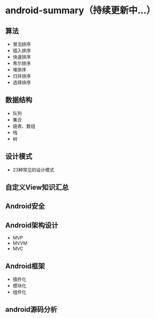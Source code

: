 # android-summary（持续更新中...）

## 算法
- 冒泡排序
- 插入排序
- 快速排序
- 希尔排序
- 堆排序
- 归并排序
- 选择排序

## 数据结构
- 队列
- 集合
- 链表、数组
- 栈
- 树

## 设计模式
- 23种常见的设计模式

## 自定义View知识汇总

## Android安全

## Android架构设计
- MVP
- MVVM
- MVC

## Android框架
- 插件化
- 模块化
- 组件化

## android源码分析
